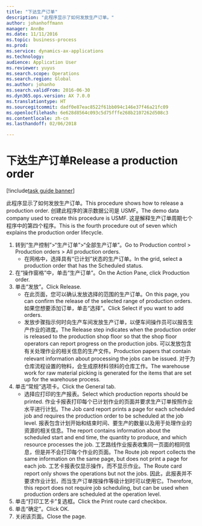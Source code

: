 ```yaml
---
title: "下达生产订单"
description: "此程序显示了如何发放生产订单。"
author: johanhoffmann
manager: AnnBe
ms.date: 11/11/2016
ms.topic: business-process
ms.prod: 
ms.service: dynamics-ax-applications
ms.technology: 
audience: Application User
ms.reviewer: yuyus
ms.search.scope: Operations
ms.search.region: Global
ms.author: johanho
ms.search.validFrom: 2016-06-30
ms.dyn365.ops.version: AX 7.0.0
ms.translationtype: HT
ms.sourcegitcommit: dadf0e87eac8522f61bb094c146e37f46a21fc09
ms.openlocfilehash: 6e628d8564c093c5d75fffe268b2107262d508c3
ms.contentlocale: zh-cn
ms.lasthandoff: 02/06/2018

---
```

# <a name="release-a-production-order"></a><span data-ttu-id="c0334-103">下达生产订单</span><span class="sxs-lookup"><span data-stu-id="c0334-103">Release a production order</span></span>

[!include[task guide banner](../../includes/task-guide-banner.md)]

<span data-ttu-id="c0334-104">此程序显示了如何发放生产订单。</span><span class="sxs-lookup"><span data-stu-id="c0334-104">This procedure shows how to release a production order.</span></span> <span data-ttu-id="c0334-105">创建此程序的演示数据公司是 USMF。</span><span class="sxs-lookup"><span data-stu-id="c0334-105">The demo data company used to create this procedure is USMF.</span></span> <span data-ttu-id="c0334-106">这是解释生产订单周期七个程序中的第四个程序。</span><span class="sxs-lookup"><span data-stu-id="c0334-106">This is the fourth procedure out of seven which explains the production order lifecycle.</span></span>

1. <span data-ttu-id="c0334-107">转到“生产控制”>“生产订单”>“全部生产订单”。</span><span class="sxs-lookup"><span data-stu-id="c0334-107">Go to Production control > Production orders > All production orders.</span></span>
    * <span data-ttu-id="c0334-108">在网格中，选择具有“已计划”状态的生产订单。</span><span class="sxs-lookup"><span data-stu-id="c0334-108">In the grid, select a production order that has the Scheduled status.</span></span>  
2. <span data-ttu-id="c0334-109">在“操作窗格”中，单击“生产订单”。</span><span class="sxs-lookup"><span data-stu-id="c0334-109">On the Action Pane, click Production order.</span></span>
3. <span data-ttu-id="c0334-110">单击“发放”。</span><span class="sxs-lookup"><span data-stu-id="c0334-110">Click Release.</span></span>
    * <span data-ttu-id="c0334-111">在此页面，您可以确认发放选择的范围的生产订单。</span><span class="sxs-lookup"><span data-stu-id="c0334-111">On this page, you can confirm the release of the selected range of production orders.</span></span> <span data-ttu-id="c0334-112">如果您想要添加订单，单击“选择”。</span><span class="sxs-lookup"><span data-stu-id="c0334-112">Click Select if you want to add orders.</span></span>  
    * <span data-ttu-id="c0334-113">发放步骤指示何时向生产车间发放生产订单，以便车间操作员可以报告生产作业的进度。</span><span class="sxs-lookup"><span data-stu-id="c0334-113">The Release step indicates when the production order is released to the production shop floor so that the shop floor operators can report progress on the production jobs.</span></span> <span data-ttu-id="c0334-114">可以发放包含有关处理作业的相关信息的生产文件。</span><span class="sxs-lookup"><span data-stu-id="c0334-114">Production papers that contain relevant information about processing the jobs can be issued.</span></span> <span data-ttu-id="c0334-115">对于为仓库流程设置的物料，会生成原材料领料的仓库工作。</span><span class="sxs-lookup"><span data-stu-id="c0334-115">The warehouse work for raw material picking is generated for the items that are set up for the warehouse process.</span></span>  
4. <span data-ttu-id="c0334-116">单击“常规”选项卡。</span><span class="sxs-lookup"><span data-stu-id="c0334-116">Click the General tab.</span></span>
    * <span data-ttu-id="c0334-117">选择应打印的生产报表。</span><span class="sxs-lookup"><span data-stu-id="c0334-117">Select which production reports should be printed.</span></span> <span data-ttu-id="c0334-118">作业卡报表打印每个已计划作业的页面并要求生产订单按照作业水平进行计划。</span><span class="sxs-lookup"><span data-stu-id="c0334-118">The Job card report prints a page for each scheduled job and requires the production order to be scheduled at the job level.</span></span> <span data-ttu-id="c0334-119">报表包含计划开始和结束时间、要生产的数量以及用于处理作业的资源的相关信息。</span><span class="sxs-lookup"><span data-stu-id="c0334-119">The report contains information about the scheduled start and end time, the quantity to produce, and which resource processes the job.</span></span> <span data-ttu-id="c0334-120">工艺路线作业报表收集同一页面的相同信息，但是并不会打印每个作业的页面。</span><span class="sxs-lookup"><span data-stu-id="c0334-120">The Route job report collects the same information on the same page, but does not print a page for each job.</span></span> <span data-ttu-id="c0334-121">工艺卡报表仅显示操作，而不显示作业。</span><span class="sxs-lookup"><span data-stu-id="c0334-121">The Route card report only shows the operations but not the jobs.</span></span> <span data-ttu-id="c0334-122">因此，此报表并不要求作业计划，而当生产订单按操作等级计划时可以使用它。</span><span class="sxs-lookup"><span data-stu-id="c0334-122">Therefore, this report does not require job scheduling, but can be used when production orders are scheduled at the operation level.</span></span>  
5. <span data-ttu-id="c0334-123">单击“打印工艺卡”复选框。</span><span class="sxs-lookup"><span data-stu-id="c0334-123">Click the Print route card checkbox.</span></span>
6. <span data-ttu-id="c0334-124">单击“确定”。</span><span class="sxs-lookup"><span data-stu-id="c0334-124">Click OK.</span></span>
7. <span data-ttu-id="c0334-125">关闭该页面。</span><span class="sxs-lookup"><span data-stu-id="c0334-125">Close the page.</span></span>

